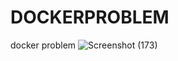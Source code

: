 # DOCKERPROBLEM
docker problem
![Screenshot (173)](https://user-images.githubusercontent.com/112023391/192416112-e3958e7b-2d87-405f-bf76-6a2f6d022e1c.png)
